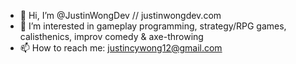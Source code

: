 - 👋 Hi, I’m @JustinWongDev // justinwongdev.com
- 👀 I’m interested in gameplay programming, strategy/RPG games, calisthenics, improv comedy & axe-throwing
- 📫 How to reach me: justincywong12@gmail.com

<!---
JustinWongDev/JustinWongDev is a ✨ special ✨ repository because its `README.md` (this file) appears on your GitHub profile.
You can click the Preview link to take a look at your changes.
--->

